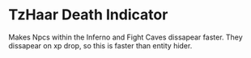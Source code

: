 # TzHaar Death Indicator
Makes Npcs within the Inferno and Fight Caves dissapear faster.
They dissapear on xp drop, so this is faster than entity hider.
